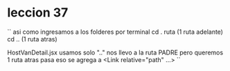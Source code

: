 # leccion 37

``
 asi como ingresamos a los folderes por terminal
 cd . ruta (1 ruta adelante)
 cd .. (1 ruta atras)

 HostVanDetail.jsx usamos solo ".." nos llevo a la ruta PADRE pero queremos 1 ruta atras
 pasa eso se agrega a <Link relative="path" ...>
``
